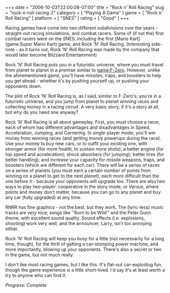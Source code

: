 +++
date = "2006-10-03T22:00:08-07:00"
title = "Rock n' Roll Racing"
slug = "rock-n-roll-racing-2"
category = [ "Playing A Game" ]
game = [ "Rock n' Roll Racing" ]
platform = [ "SNES" ]
rating = [ "Good" ]
+++

Racing games have come into two different subdivisions over the years - straight-out racing simulations, and combat racers. Some of (if not the) first combat racers were on the SNES, including the first [Mario Kart](game:Super Mario Kart) game, and Rock 'N' Roll Racing. (Interesting side-note - as it turns out, Rock 'N' Roll Racing was made by the company that would later become Blizzard Entertainment)

Rock 'N' Roll Racing puts you in a futuristic universe, where you must travel from planet to planet in a premise similar to <game:F-Zero>. However, unlike the aforementioned game, you'll have missiles, traps, and boosters to help you get ahead - whether it's by pushing yourself up, or pushing your opponents down.

The plot of Rock 'N' Roll Racing is, as I said, similar to F-Zero's; you're in a futuristic universe, and you jump from planet to planet winning races and collecting money in a racing circuit. A very basic story, if it's a story at all, but why do you need one anyway?

Rock 'N' Roll Racing is all about gameplay. First, you must choose a racer, each of whom has different advantages and disadvantages in Speed, Acceleration, Jumping, and Cornering. In single-player mode, you'll win money from winning races (and getting money powerups during the race). Use your money to buy new cars, or to outfit your existing one, with stronger armor (for more health, to sustain more shots); a better engine (for top speed and acceleration); shock absorbers (for jumping); better tires (for better handling); and increase your capacity for missile weapons, traps, and boosters (which are different for each car). There will be a series of races on a series of planets (you must earn a certain number of points from winning on a planet to get to the next planet), each more difficult than the one before it - because your opponents will upgrade too. There are also two ways to play two-player: cooperative in the story mode, or Versus, where points and money don't matter, because you can go to any planet and buy any car (fully upgraded) at any time.

RNRR has fine graphics - not the best, but they work. The (lyric-less) music tracks are very nice; songs like ''Born to be Wild'' and the Peter Gunn theme, with excellent sound quality. Sound effects (i.e. explosions, shooting) work very well, and the announcer, Larry, isn't too annoying either.

Rock 'N' Roll Racing will keep you busy for a little (not necessarily for a long time, though), for the thrill of getting a car-stomping power machine, and more importantly, blowing up your opponents. There's also a secret or two in the game, but not much really.

I don't like most racing games, but I like this. It's flat-out car-exploding fun, though the game experience is a little short-lived. I'd say it's at least worth a try to anyone who can find it.

<i>Progress: Complete</i>